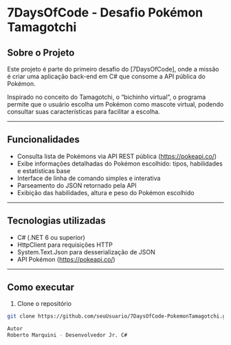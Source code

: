 # 7DaysOfCode - Desafio Pokémon Tamagotchi

## Sobre o Projeto

Este projeto é parte do primeiro desafio do [7DaysOfCode], onde a missão é criar uma aplicação back-end em C# que consome a API pública do Pokémon.

Inspirado no conceito do Tamagotchi, o “bichinho virtual”, o programa permite que o usuário escolha um Pokémon como mascote virtual, podendo consultar suas características para facilitar a escolha.

---

## Funcionalidades

- Consulta lista de Pokémons via API REST pública (https://pokeapi.co/)
- Exibe informações detalhadas do Pokémon escolhido: tipos, habilidades e estatísticas base
- Interface de linha de comando simples e interativa
- Parseamento do JSON retornado pela API
- Exibição das habilidades, altura e peso do Pokémon escolhido

---

## Tecnologias utilizadas

- C# (.NET 6 ou superior)
- HttpClient para requisições HTTP
- System.Text.Json para desserialização de JSON
- API Pokémon (https://pokeapi.co/)

---

## Como executar

1. Clone o repositório

```bash
git clone https://github.com/seuUsuario/7DaysOfCode-PokemonTamagotchi.git

Autor
Roberto Marquini - Desenvolvedor Jr. C#
